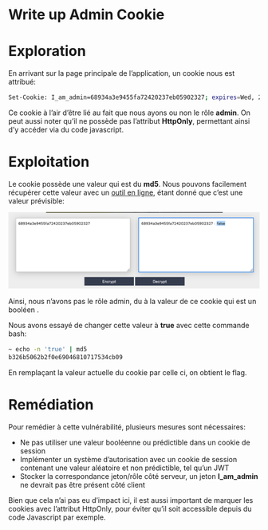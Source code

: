 # Write up Admin Cookie

# Exploration

En arrivant sur la page principale de l’application, un cookie nous est attribué:

```bash
Set-Cookie: I_am_admin=68934a3e9455fa72420237eb05902327; expires=Wed, 24-Apr-2024 20:51:16 GMT; Max-Age=3600
```

Ce cookie à l’air d’être lié au fait que nous ayons ou non le rôle **admin**. On peut aussi noter qu’il ne possède pas l’attribut **HttpOnly**, permettant ainsi d’y accéder via du code javascript.

# Exploitation

Le cookie possède une valeur qui est du **md5**. Nous pouvons facilement récupérer cette valeur avec un [outil en ligne](https://md5decrypt.net/), étant donné que c’est une valeur prévisible:

![Capture d’écran 2024-05-01 à 14.19.46.png](images/Capture_decran_2024-05-01_a_14.19.46.png)

Ainsi, nous n’avons pas le rôle admin, du à la valeur de ce cookie qui est un booléen .

Nous avons essayé de changer cette valeur à **true** avec cette commande bash:

```bash
~ echo -n 'true' | md5
b326b5062b2f0e69046810717534cb09
```

En remplaçant la valeur actuelle du cookie par celle ci, on obtient le flag.

# Remédiation

Pour remédier à cette vulnérabilité, plusieurs mesures sont nécessaires:

- Ne pas utiliser une valeur booléenne ou prédictible dans un cookie de session
- Implémenter un système d’autorisation avec un cookie de session contenant une valeur aléatoire et non prédictible, tel qu’un JWT
- Stocker la correspondance jeton/rôle côté serveur, un jeton **I_am_admin** ne devrait pas être présent côté client

Bien que cela n’ai pas eu d’impact ici, il est aussi important de marquer les cookies avec l’attribut HttpOnly, pour éviter qu’il soit accessible depuis du code Javascript par exemple.
